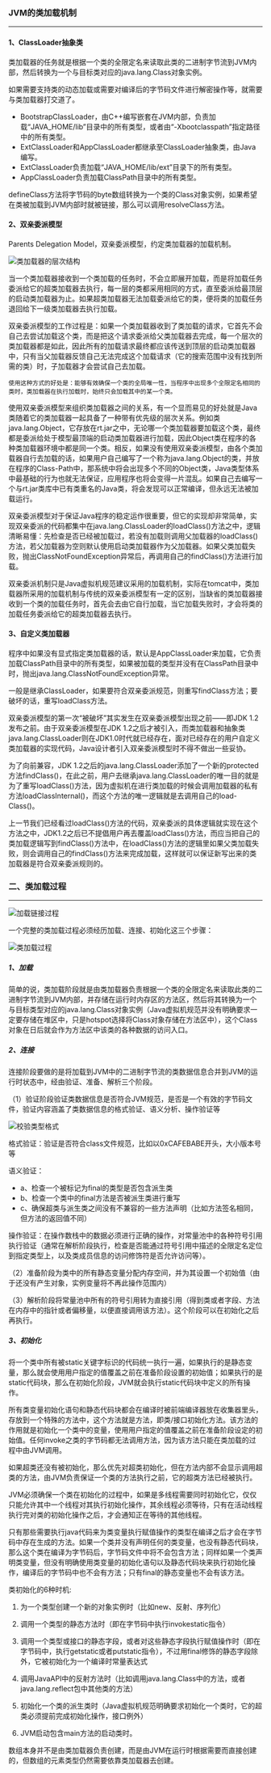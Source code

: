 ### JVM的类加载机制
---
#### 1、ClassLoader抽象类

类加载器的任务就是根据一个类的全限定名来读取此类的二进制字节流到JVM内部，然后转换为一个与目标类对应的java.lang.Class对象实例。

如果需要支持类的动态加载或需要对编译后的字节码文件进行解密操作等，就需要与类加载器打交道了。

   - BootstrapClassLoader，由C++编写嵌套在JVM内部，负责加载“JAVA_HOME/lib”目录中的所有类型，或者由“-Xbootclasspath”指定路径中的所有类型。
   - ExtClassLoader和AppClassLoader都继承至ClassLoader抽象类，由Java编写。
   - ExtClassLoader负责加载“JAVA_HOME/lib/ext”目录下的所有类型。
   - AppClassLoader负责加载ClassPath目录中的所有类型。
    
defineClass方法将字节码的byte数组转换为一个类的Class对象实例，如果希望在类被加载到JVM内部时就被链接，那么可以调用resolveClass方法。

#### 2、双亲委派模型
Parents Delegation Model，双亲委派模型，约定类加载器的加载机制。  

![类加载器的层次结构](./images/类加载器的层次结构.png)

当一个类加载器接收到一个类加载的任务时，不会立即展开加载，而是将加载任务委派给它的超类加载器去执行，每一层的类都采用相同的方式，直至委派给最顶层的启动类加载器为止。如果超类加载器无法加载委派给它的类，便将类的加载任务退回给下一级类加载器去执行加载。

双亲委派模型的工作过程是：如果一个类加载器收到了类加载的请求，它首先不会自己去尝试加载这个类，而是把这个请求委派给父类加载器去完成，每一个层次的类加载器都是如此，因此所有的加载请求最终都应该传送到顶层的启动类加载器中，只有当父加载器反馈自己无法完成这个加载请求（它的搜索范围中没有找到所需的类）时，子加载器才会尝试自己去加载。

```
使用这种方式的好处是：能够有效确保一个类的全局唯一性，当程序中出现多个全限定名相同的类时，类加载器在执行加载时，始终只会加载其中的某一个类。
```
使用双亲委派模型来组织类加载器之间的关系，有一个显而易见的好处就是Java类随着它的类加载器一起具备了一种带有优先级的层次关系。例如类java.lang.Object，它存放在rt.jar之中，无论哪一个类加载器要加载这个类，最终都是委派给处于模型最顶端的启动类加载器进行加载，因此Object类在程序的各种类加载器环境中都是同一个类。相反，如果没有使用双亲委派模型，由各个类加载器自行去加载的话，如果用户自己编写了一个称为java.lang.Object的类，并放在程序的Class-Path中，那系统中将会出现多个不同的Object类，Java类型体系中最基础的行为也就无法保证，应用程序也将会变得一片混乱。如果自己去编写一个与rt.jar类库中已有类重名的Java类，将会发现可以正常编译，但永远无法被加载运行。

双亲委派模型对于保证Java程序的稳定运作很重要，但它的实现却非常简单，实现双亲委派的代码都集中在java.lang.ClassLoader的loadClass()方法之中，逻辑清晰易懂：先检查是否已经被加载过，若没有加载则调用父加载器的loadClass()方法，若父加载器为空则默认使用启动类加载器作为父加载器。如果父类加载失败，抛出ClassNotFoundException异常后，再调用自己的findClass()方法进行加载。

双亲委派机制只是Java虚拟机规范建议采用的加载机制，实际在tomcat中，类加载器所采用的加载机制与传统的双亲委派模型有一定的区别，当缺省的类加载器接收到一个类的加载任务时，首先会去由它自行加载，当它加载失败时，才会将类的加载任务委派给它的超类加载器去执行。

#### 3、自定义类加载器
程序中如果没有显式指定类加载器的话，默认是AppClassLoader来加载，它负责加载ClassPath目录中的所有类型，如果被加载的类型并没有在ClassPath目录中时，抛出java.lang.ClassNotFoundException异常。

一般是继承ClassLoader，如果要符合双亲委派规范，则重写findClass方法；要破坏的话，重写loadClass方法。

双亲委派模型的第一次“被破坏”其实发生在双亲委派模型出现之前——即JDK 1.2发布之前。由于双亲委派模型在JDK 1.2之后才被引入，而类加载器和抽象类java.lang.ClassLoader则在JDK1.0时代就已经存在，面对已经存在的用户自定义类加载器的实现代码，Java设计者引入双亲委派模型时不得不做出一些妥协。

为了向前兼容，JDK 1.2之后的java.lang.ClassLoader添加了一个新的protected方法findClass()，在此之前，用户去继承java.lang.ClassLoader的唯一目的就是为了重写loadClass()方法，因为虚拟机在进行类加载的时候会调用加载器的私有方法loadClassInternal()，而这个方法的唯一逻辑就是去调用自己的load-Class()。

上一节我们已经看过loadClass()方法的代码，双亲委派的具体逻辑就实现在这个方法之中，JDK1.2之后已不提倡用户再去覆盖loadClass()方法，而应当把自己的类加载逻辑写到findClass()方法中，在loadClass()方法的逻辑里如果父类加载失败，则会调用自己的findClass()方法来完成加载，这样就可以保证新写出来的类加载器是符合双亲委派规则的。

### 二、类加载过程
---
![加载链接过程](./images/加载链接过程.png)

一个完整的类加载过程必须经历加载、连接、初始化这三个步骤：

![类加载过程](./images/类加载过程.png)


##### 1、加载
简单的说，类加载阶段就是由类加载器负责根据一个类的全限定名来读取此类的二进制字节流到JVM内部，并存储在运行时内存区的方法区，然后将其转换为一个与目标类型对应的java.lang.Class对象实例（Java虚拟机规范并没有明确要求一定要存储在堆区中，只是hotspot选择将Class对象存储在方法区中），这个Class对象在日后就会作为方法区中该类的各种数据的访问入口。

##### 2、连接
连接阶段要做的是将加载到JVM中的二进制字节流的类数据信息合并到JVM的运行时状态中，经由验证、准备、解析三个阶段。

（1）验证阶段验证类数据信息是否符合JVM规范，是否是一个有效的字节码文件，验证内容涵盖了类数据信息的格式验证、语义分析、操作验证等

![校验类型格式](./images/校验类型格式.png)

格式验证：验证是否符合class文件规范，比如以0xCAFEBABE开头，大小版本号等

语义验证：

* a、检查一个被标记为final的类型是否包含派生类
* b、检查一个类中的final方法是否被派生类进行重写
* c、确保超类与派生类之间没有不兼容的一些方法声明（比如方法签名相同，但方法的返回值不同）

操作验证：在操作数栈中的数据必须进行正确的操作，对常量池中的各种符号引用执行验证（通常在解析阶段执行，检查是否能通过符号引用中描述的全限定名定位到指定类型上，以及类成员信息的访问修饰符是否允许访问等）。

（2）准备阶段为类中的所有静态变量分配内存空间，并为其设置一个初始值（由于还没有产生对象，实例变量将不再此操作范围内）

（3）解析阶段将常量池中所有的符号引用转为直接引用（得到类或者字段、方法在内存中的指针或者偏移量，以便直接调用该方法）。这个阶段可以在初始化之后再执行。

##### 3、初始化
将一个类中所有被static关键字标识的代码统一执行一遍，如果执行的是静态变量，那么就会使用用户指定的值覆盖之前在准备阶段设置的初始值；如果执行的是static代码块，那么在初始化阶段，JVM就会执行static代码块中定义的所有操作。

所有类变量初始化语句和静态代码块都会在编译时被前端编译器放在收集器里头，存放到一个特殊的方法中，这个方法就是<clinit>方法，即类/接口初始化方法。该方法的作用就是初始化一个类中的变量，使用用户指定的值覆盖之前在准备阶段设定的初始值。任何invoke之类的字节码都无法调用<clinit>方法，因为该方法只能在类加载的过程中由JVM调用。

如果超类还没有被初始化，那么优先对超类初始化，但在<clinit>方法内部不会显示调用超类的<clinit>方法，由JVM负责保证一个类的<clinit>方法执行之前，它的超类<clinit>方法已经被执行。

JVM必须确保一个类在初始化的过程中，如果是多线程需要同时初始化它，仅仅只能允许其中一个线程对其执行初始化操作，其余线程必须等待，只有在活动线程执行完对类的初始化操作之后，才会通知正在等待的其他线程。

只有那些需要执行java代码来为类变量执行赋值操作的类型在编译之后才会在字节码中存在生成的<clinit>方法。如果一个类并没有声明任何的类变量，也没有静态代码块，那么这个类在编译为字节码后，字节码文件中将不会包含<clinit>方法；同样如果一个类声明类变量，但没有明确使用类变量的初始化语句以及静态代码块来执行初始化操作，编译后的字节码中也不会有<clinit>方法；只有final的静态变量也不会有该方法。

类初始化的6种时机:

1. 为一个类型创建一个新的对象实例时（比如new、反射、序列化）

2. 调用一个类型的静态方法时（即在字节码中执行invokestatic指令）

3. 调用一个类型或接口的静态字段，或者对这些静态字段执行赋值操作时（即在字节码中，执行getstatic或者putstatic指令），不过用final修饰的静态字段除外，它被初始化为一个编译时常量表达式

4. 调用JavaAPI中的反射方法时（比如调用java.lang.Class中的方法，或者java.lang.reflect包中其他类的方法）

5. 初始化一个类的派生类时（Java虚拟机规范明确要求初始化一个类时，它的超类必须提前完成初始化操作，接口例外）

6. JVM启动包含main方法的启动类时。

数组本身并不是由类加载器负责创建，而是由JVM在运行时根据需要而直接创建的，但数组的元素类型仍然需要依靠类加载器去创建。

